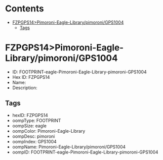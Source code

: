 



Contents
========

* [FZPGPS14>Pimoroni-Eagle-Library/pimoroni/GPS1004](#fzpgps14pimoroni-eagle-librarypimoronigps1004)
	* [Tags](#tags)

# FZPGPS14>Pimoroni-Eagle-Library/pimoroni/GPS1004

- ID: FOOTPRINT-eagle-Pimoroni-Eagle-Library-pimoroni-GPS1004
- Hex ID: FZPGPS14
- Name: 
- Description: 

## Tags

- hexID: FZPGPS14
- oompType: FOOTPRINT
- oompSize: eagle
- oompColor: Pimoroni-Eagle-Library
- oompDesc: pimoroni
- oompIndex: GPS1004
- oompName: Pimoroni-Eagle-Library/pimoroni/GPS1004
- oompID: FOOTPRINT-eagle-Pimoroni-Eagle-Library-pimoroni-GPS1004
